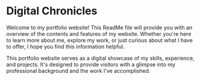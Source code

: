 # Digital Chronicles
Welcome to my portfolio website! This ReadMe file will provide you with an overview of the contents and features of my website. Whether you're here to learn more about me, explore my work, or just curious about what I have to offer, I hope you find this information helpful.

This portfolio website serves as a digital showcase of my skills, experience, and projects. It's designed to provide visitors with a glimpse into my professional background and the work I've accomplished.

